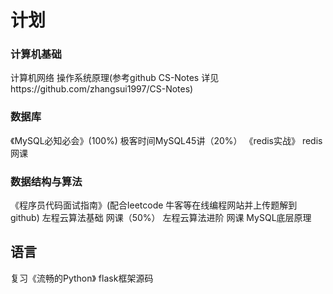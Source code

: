 # 计划
### 计算机基础
计算机网络 操作系统原理(参考github CS-Notes 详见https://github.com/zhangsui1997/CS-Notes)

### 数据库
《MySQL必知必会》(100%)
极客时间MySQL45讲（20%）
《redis实战》
redis网课

### 数据结构与算法
《程序员代码面试指南》(配合leetcode 牛客等在线编程网站并上传题解到github)
左程云算法基础 网课（50%）
左程云算法进阶 网课
MySQL底层原理

## 语言
复习《流畅的Python》
flask框架源码
